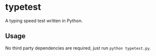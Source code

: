 # typetest
A typing speed test written in Python.

## Usage
No third party dependencies are required, just run `python typetest.py`.
